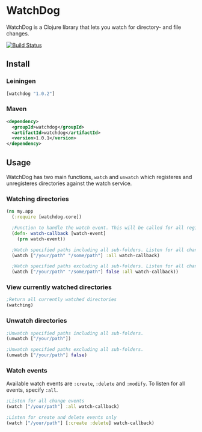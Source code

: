 # WatchDog

WatchDog is a Clojure library that lets you watch for directory- and file changes.

[![Build Status](https://travis-ci.org/ezand/watchdog.png?branch=master)](https://travis-ci.org/ezand/watchdog)

## Install

### Leiningen

```clojure
[watchdog "1.0.2"]
```

### Maven

```xml
<dependency>
  <groupId>watchdog</groupId>
  <artifactId>watchdog</artifactId>
  <version>1.0.1</version>
</dependency>
```

## Usage

WatchDog has two main functions, `watch` and `unwatch` which registeres and unregisteres directories against the watch service.

### Watching directories
```clojure
(ns my.app
  (:require [watchdog.core])

  ;Function to handle the watch event. This will be called for all registered events.
  (defn- watch-callback [watch-event]
    (prn watch-event))

  ;Watch specified paths including all sub-folders. Listen for all change events.
  (watch ["/your/path" "/some/path"] :all watch-callback)

  ;Watch specified paths excluding all sub-folders. Listen for all change events.
  (watch ["/your/path" "/some/path"] false :all watch-callback))
```

### View currently watched directories

```clojure
;Return all currently watched directories
(watching)
```

### Unwatch directories

```clojure
;Unwatch specified paths including all sub-folders.
(unwatch ["/your/path"])

;Unwatch specified paths excluding all sub-folders.
(unwatch ["/your/path"] false)
```

### Watch events

Available watch events are `:create`, `:delete` and `:modify`. To listen for all events, specify `:all`.

```clojure
;Listen for all change events
(watch ["/your/path"] :all watch-callback)

;Listen for create and delete events only
(watch ["/your/path"] [:create :delete] watch-callback)
```
